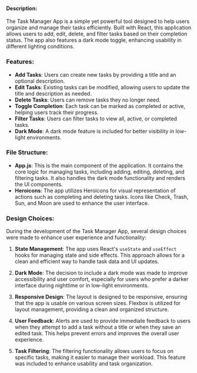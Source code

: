 #### Description:
The Task Manager App is a simple yet powerful tool designed to help users organize and manage their tasks efficiently. Built with React, this application allows users to add, edit, delete, and filter tasks based on their completion status. The app also features a dark mode toggle, enhancing usability in different lighting conditions.

### Features:
- **Add Tasks**: Users can create new tasks by providing a title and an optional description.
- **Edit Tasks**: Existing tasks can be modified, allowing users to update the title and description as needed.
- **Delete Tasks**: Users can remove tasks they no longer need.
- **Toggle Completion**: Each task can be marked as completed or active, helping users track their progress.
- **Filter Tasks**: Users can filter tasks to view all, active, or completed tasks.
- **Dark Mode**: A dark mode feature is included for better visibility in low-light environments.

### File Structure:
- **App.js**: This is the main component of the application. It contains the core logic for managing tasks, including adding, editing, deleting, and filtering tasks. It also handles the dark mode functionality and renders the UI components.
- **Heroicons**: The app utilizes Heroicons for visual representation of actions such as completing and deleting tasks. Icons like Check, Trash, Sun, and Moon are used to enhance the user interface.

### Design Choices:
During the development of the Task Manager App, several design choices were made to enhance user experience and functionality:

1. **State Management**: The app uses React's `useState` and `useEffect` hooks for managing state and side effects. This approach allows for a clean and efficient way to handle task data and UI updates.

2. **Dark Mode**: The decision to include a dark mode was made to improve accessibility and user comfort, especially for users who prefer a darker interface during nighttime or in low-light environments.

3. **Responsive Design**: The layout is designed to be responsive, ensuring that the app is usable on various screen sizes. Flexbox is utilized for layout management, providing a clean and organized structure.

4. **User  Feedback**: Alerts are used to provide immediate feedback to users when they attempt to add a task without a title or when they save an edited task. This helps prevent errors and improves the overall user experience.

5. **Task Filtering**: The filtering functionality allows users to focus on specific tasks, making it easier to manage their workload. This feature was included to enhance usability and task organization.
